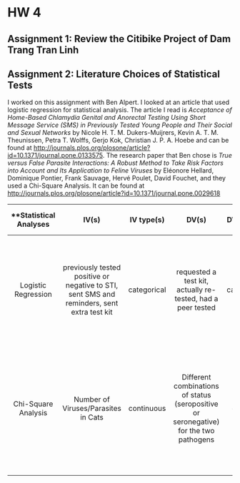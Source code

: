 # HW 4

## Assignment 1: Review the Citibike Project of Dam Trang Tran Linh

## Assignment 2: Literature Choices of Statistical Tests
I worked on this assignment with Ben Alpert. I looked at an article that used logistic regression for statistical analysis. The article I read is *Acceptance of Home-Based Chlamydia Genital and Anorectal Testing Using Short Message Service (SMS) in Previously Tested Young People and Their Social and Sexual Networks* by Nicole H. T. M. Dukers-Muijrers,  Kevin A. T. M. Theunissen,  Petra T. Wolffs,  Gerjo Kok,  Christian J. P. A. Hoebe and can be found at http://journals.plos.org/plosone/article?id=10.1371/journal.pone.0133575. The research paper that Ben chose is *True versus False Parasite Interactions: A Robust Method to Take Risk Factors into Account and Its Application to Feline Viruses* by Eléonore Hellard, Dominique Pontier, Frank Sauvage, Hervé Poulet, David Fouchet, and they used a Chi-Square Analysis. It can be found at http://journals.plos.org/plosone/article?id=10.1371/journal.pone.0029618

| **Statistical Analyses      | IV(s)    | IV type(s)  | DV(s)  | DV type(s)  | Control Var  | Control Var type |  Question to be answered | _H0_ | alpha | link to paper** |
|:--------------:|:--------------:|:------:|:---------:|:-----------:|:-----------:|:------------:|:------------------:|:-------:|:---------:|:---------|
Logistic Regression |  previously tested positive or negative to STI, sent SMS and reminders, sent extra test kit| categorical | requested a test kit, actually re-tested, had a peer tested | categorical | n/a | n/a | Does communication by SMS increase response rate?, How does previous test result affect response?, Will they get their peers tested? | SMS communication has no effect on specimens' response    |  n/a   | http://journals.plos.org/plosone/article?id=10.1371/journal.pone.0133575 |
Chi-Square Analysis |  Number of Viruses/Parasites in Cats | continuous | Different combinations of status (seropositive or seronegative) for the two pathogens | discrete | n/a | n/a | Do pathogen and parasite combinations increase risk (seropositive or seronegative) of virus pairing in domestic cats? | H0: Independent viruses and pathogens are equally or less likely to synergize or double associate and pair in cats possessing multiple parasite and pathogens. | n/a | http://journals.plos.org/plosone/article?id=10.1371/journal.pone.0029618 |
||||||||||||||||


